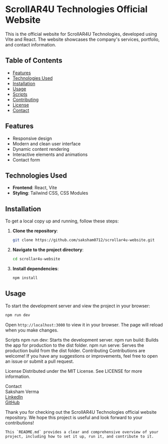 # ScrollAR4U Technologies Official Website

This is the official website for ScrollAR4U Technologies, developed using Vite and React. The website showcases the company's services, portfolio, and contact information.

## Table of Contents

- [Features](#features)
- [Technologies Used](#technologies-used)
- [Installation](#installation)
- [Usage](#usage)
- [Scripts](#scripts)
- [Contributing](#contributing)
- [License](#license)
- [Contact](#contact)

## Features

- Responsive design
- Modern and clean user interface
- Dynamic content rendering
- Interactive elements and animations
- Contact form

## Technologies Used

- **Frontend**: React, Vite
- **Styling**: Tailwind CSS, CSS Modules

## Installation

To get a local copy up and running, follow these steps:

1. **Clone the repository**:
    ```sh
    git clone https://github.com/saksham0712/scrollar4u-website.git
    ```
2. **Navigate to the project directory**:
    ```sh
    cd scrollar4u-website
    ```
3. **Install dependencies**:
    ```sh
    npm install
    ```

## Usage

To start the development server and view the project in your browser:

```sh
npm run dev
```

Open ```http://localhost:3000``` to view it in your browser. The page will reload when you make changes.

Scripts
npm run dev: Starts the development server.
npm run build: Builds the app for production to the dist folder.
npm run serve: Serves the production build from the dist folder.
Contributing
Contributions are welcome! If you have any suggestions or improvements, feel free to open an issue or submit a pull request.

License
Distributed under the MIT License. See LICENSE for more information.

Contact <br>
Saksham Verma <br>
[LinkedIn](https://www.linkedin.com/in/saksham-verma-/)<br>
[GitHub](https://github.com/saksham0712)<br>

Thank you for checking out the ScrollAR4U Technologies official website repository. We hope this project is useful and look forward to your contributions!

```This `README.md` provides a clear and comprehensive overview of your project, including how to set it up, run it, and contribute to it.```
